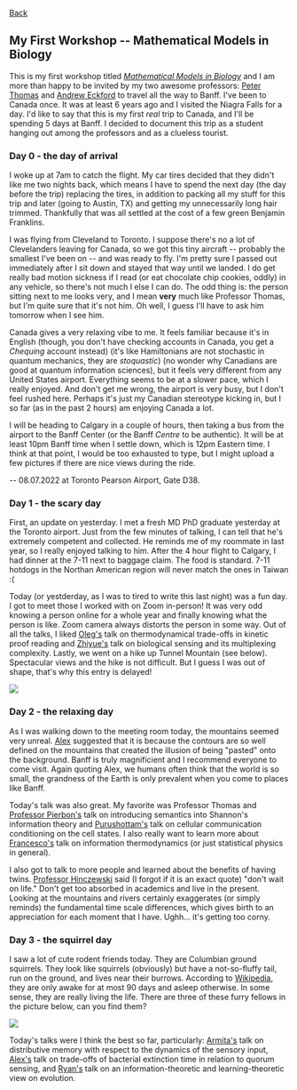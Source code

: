 [Back](./blog.md)

## My First Workshop -- Mathematical Models in Biology 

This is my first workshop titled [_Mathematical Models in Biology_](http://www.birs.ca/events/2022/5-day-workshops/22w5155) and I am more than happy to be invited by my two awesome professors: [Peter Thomas](https://case.edu/math/thomas/) and [Andrew Eckford](http://eckfordlab.org/index.php/Main_Page) to travel all the way to Banff. I've been to Canada once. It was at least 6 years ago and I visited the Niagra Falls for a day. I'd like to say that this is my first _real_ trip to Canada, and I'll be spending 5 days at Banff. I decided to document this trip as a student hanging out among the professors and as a clueless tourist. 

### Day 0 - the day of arrival 

I woke up at 7am to catch the flight. My car tires decided that they didn't like me two nights back, which means I have to spend the next day (the day before the trip) replacing the tires, in addition to packing all my stuff for this trip and later (going to Austin, TX) and getting my unnecessarily long hair trimmed. Thankfully that was all settled at the cost of a few green Benjamin Franklins. 

I was flying from Cleveland to Toronto. I suppose there's no a lot of Clevelanders leaving for Canada, so we got this tiny aircraft -- probably the smallest I've been on -- and was ready to fly. I'm pretty sure I passed out immediately after I sit down and stayed that way until we landed. I do get really bad motion sickness if I read (or eat chocolate chip cookies, oddly) in any vehicle, so there's not much I else I can do. The odd thing is: the person sitting next to me looks very, and I mean __very__ much like Professor Thomas, but I'm quite sure that it's not him. Oh well, I guess I'll have to ask him tomorrow when I see him. 

Canada gives a very relaxing vibe to me. It feels familiar because it's in English (though, you don't have checking accounts in Canada, you get a _Chequing_ account instead) (it's like Hamiltonians are not stochastic in quantum mechanics, they are _stoquastic_) (no wonder why Canadians are good at quantum information sciences), but it feels very different from any United States airport. Everything seems to be at a slower pace, which I really enjoyed. And don't get me wrong, the airport is very busy, but I don't feel rushed here. Perhaps it's just my Canadian stereotype kicking in, but I so far (as in the past 2 hours) am enjoying Canada a lot. 

I will be heading to Calgary in a couple of hours, then taking a bus from the airport to the Banff Center (or the Banff _Centre_ to be authentic). It will be at least 10pm Banff time when I settle down, which is 12pm Eastern time. I think at that point, I would be too exhausted to type, but I might upload a few pictures if there are nice views during the ride. 

-- 08.07.2022 at Toronto Pearson Airport, Gate D38. 


### Day 1 - the scary day 

First, an update on yesterday. I met a fresh MD PhD graduate yesterday at the Toronto airport. Just from the few minutes of talking, I can tell that he's extremely competent and collected. He reminds me of my roommate in last year, so I really enjoyed talking to him. After the 4 hour flight to Calgary, I had dinner at the 7-11 next to baggage claim. The food is standard. 7-11 hotdogs in the Northan American region will never match the  ones in Taiwan :( 

Today (or yestderday, as I was to tired to write this last night) was a fun day. I got to meet those I worked with on Zoom in-person! It was very odd knowing a person online for a whole year and finally knowing what the person is like. Zoom camera always distorts the person in some way. Out of all the talks, I liked [Oleg's](https://igoshin.rice.edu/) talk on thermodynamical trade-offs in kinetic proof reading and [Zhiyue's](https://chem.unc.edu/faculty/lu-zhiyue/) talk on biological sensing and its multiplexing complexity. Lastly, we went on a hike up Tunnel Mountain (see below). Spectacular views and the hike is not difficult. But I guess I was out of shape, that's why this entry is delayed! 

![](../images/tunnel-mountain-photo.png)


### Day 2 - the relaxing day 

As I was walking down to the meeting room today, the mountains seemed very unreal. [Alex](https://www.alexanderstrang.com/) suggested that it is because the contours are so well defined on the mountains that created the illusion of being "pasted" onto the background. Banff is truly magnificient and I recommend everyone to come visit. Again quoting Alex, we humans often think that the world is so small, the grandness of the Earth is only prevalent when you come to places like Banff. 

Today's talk was also great. My favorite was Professor Thomas and [Professor Pierbon's](]https://mbite.unl.edu/massimiliano-pierobon) talk on introducing semantics into Shannon's information theory and [Purushottam's](https://www.phys.ufl.edu/wp/index.php/people/faculty/purushottam-dixit/) talk on cellular communication conditioning on the cell states. 	I also really want to learn more about [Francesco's](https://scholar.google.it/citations?user=rMRMWuwAAAAJ&hl=it) talk on information thermodynamics (or just statistical physics in general). 

I also got to talk to more people and learned about the benefits of having twins. [Professor Hinczewski](https://hinczlab.org/) said (I forgot if it is an exact quote) "don't wait on life." Don't get too absorbed in academics and live in the present. Looking at the mountains and rivers certainly exaggerates (or simply reminds) the fundamental time scale differences, which gives birth to an appreciation for each moment that I have. Ughh... it's getting too corny.

### Day 3 - the squirrel day

I saw a lot of cute rodent friends today. They are Columbian ground squirrels. They look like squirrels (obviously) but have a not-so-fluffy tail, run on the ground, and lives near their burrows. According to [Wikipedia](https://en.wikipedia.org/wiki/Columbian_ground_squirrel), they are only awake for at most 90 days and asleep otherwise. In some sense, they are really living the life. There are three of these furry fellows in the picture below, can you find them? 

![](../images/ground_squirrel.png)

Today's talks were I think the best so far, particularly: [Armita's](https://phys.washington.edu/people/armita-nourmohammad) talk on distributive memory with respect to the dynamics of the sensory input, [Alex's](https://scholar.google.com/citations?user=Pax6s-gAAAAJ&hl=en) talk on trade-offs of bacterial extinction time in relation to quorum sensing, and [Ryan's](https://physics.wustl.edu/people/ryan-mcgee) talk on an information-theoretic and learning-theoretic view on evolution. 

